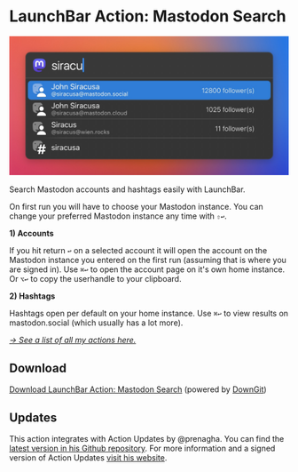 # LaunchBar Action: Mastodon Search 

<img src="01.jpg" width="587"/> 

Search Mastodon accounts and hashtags easily with LaunchBar. 

On first run you will have to choose your Mastodon instance. You can change your preferred Mastodon instance any time with `⇧↩`.

**1) Accounts**

If you hit return `↩` on a selected account it will open the account on the Mastodon instance you entered on the first run (assuming that is where you are signed in). Use `⌘↩` to open the account page on it's own home instance. Or `⌥↩` to copy the userhandle to your clipboard.


**2) Hashtags**

Hashtags open per default on your home instance. Use `⌘↩` to view results on mastodon.social (which usually has a lot more).

*[→ See a list of all my actions here.](https://ptujec.github.io/launchbar)* 

## Download

[Download LaunchBar Action: Mastodon Search](https://minhaskamal.github.io/DownGit/#/home?url=https://github.com/Ptujec/LaunchBar/tree/master/Mastodon) (powered by [DownGit](https://github.com/MinhasKamal/DownGit))

## Updates

This action integrates with Action Updates by @prenagha. You can find the [latest version in his Github repository](https://github.com/prenagha/launchbar). For more information and a signed version of Action Updates [visit his website](https://renaghan.com/launchbar/action-updates/).